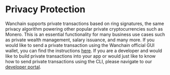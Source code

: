 # Privacy Protection

Wanchain supports private transactions based on ring signatures, the same privacy algorithm powering other popular private cryptocurrencies such as Monero. This is an essential functionality for many business use cases such as private wealth management, salary issuance, and many more. If you would like to send a private transaction using the Wanchain official GUI wallet, you can find the instructions [here](../wallet_and_tools/wallet-install?id=private-transactions). If you are a developer and would like to build private transactions into your app or would just like to know how to send private transactions using the CLI, please navigate to our [developer portal](https://wandevs.org/).